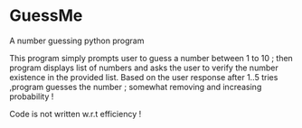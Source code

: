 # GuessMe
A number guessing python program


This program simply prompts user to guess a number between 1 to 10 ; then program displays list of numbers and asks the user to verify the number existence in the provided list. Based on the user response after 1..5 tries ,program guesses the number ; somewhat removing and increasing probability !

Code is not written w.r.t efficiency !

